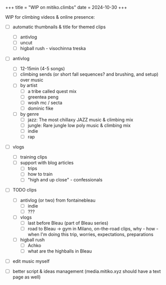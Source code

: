 +++
title = "WIP on mitiko.climbs"
date = 2024-10-30
+++

WIP for climbing videos & online presence:
- [ ] automatic thumbnails & title for themed clips
  - [ ] antivlog
  - [ ] uncut
  - [ ] higball rush - visochinna treska
- [ ] antivlog
  - [ ] 12-15min (4-5 songs)
  - [ ] climbing sends (or short fall sequences? and brushing, and setup) over music
  - [ ] by artist
      - [ ] a tribe called quest mix
      - [ ] greentea peng
      - [ ] wosh mc / secta
      - [ ] dominic fike
  - [ ] by genre
    - [ ] jazz: The most chillaxy JAZZ music & climbing mix
    - [ ] jungle: Rare jungle low poly music & climbing mix
    - [ ] indie
    - [ ] rap
- [ ] vlogs
  - [ ] training clips
  - [ ] support with blog articles
    - [ ] trips
    - [ ] how to train
    - [ ] "high and up close" - confessionals
- [ ] TODO clips
  - [ ] antivlog (or two) from fontainebleau
    - [ ] indie
    - [ ] ???
  - [ ] vlogs
    - [ ] last before Bleau (part of Bleau series)
    - [ ] road to Bleau -> gym in Milano, on-the-road clips, why - how - when I'm doing this trip, worries, expectations, preparations
  - [ ] higball rush
    - [ ] Achko
    - [ ] what are the highballs in Bleau
- [ ] edit music myself
- [ ] better script & ideas management (media.mitiko.xyz should have a text page as well)

